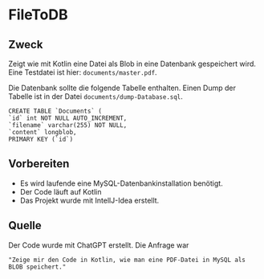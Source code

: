 # FileToDB

## Zweck
Zeigt wie mit Kotlin eine Datei als Blob in eine Datenbank gespeichert wird. Eine Testdatei ist hier: `documents/master.pdf`. 

Die Datenbank sollte die folgende Tabelle enthalten. Einen Dump der Tabelle ist in der Datei `documents/dump-Database.sql`.
```
CREATE TABLE `Documents` (
`id` int NOT NULL AUTO_INCREMENT,
`filename` varchar(255) NOT NULL,
`content` longblob,
PRIMARY KEY (`id`)
```

## Vorbereiten
* Es wird laufende eine MySQL-Datenbankinstallation benötigt. 
* Der Code läuft auf Kotlin
* Das Projekt wurde mit IntellJ-Idea erstellt.

## Quelle
Der Code wurde mit ChatGPT erstellt. Die Anfrage war 
```
"Zeige mir den Code in Kotlin, wie man eine PDF-Datei in MySQL als BLOB speichert."
```
